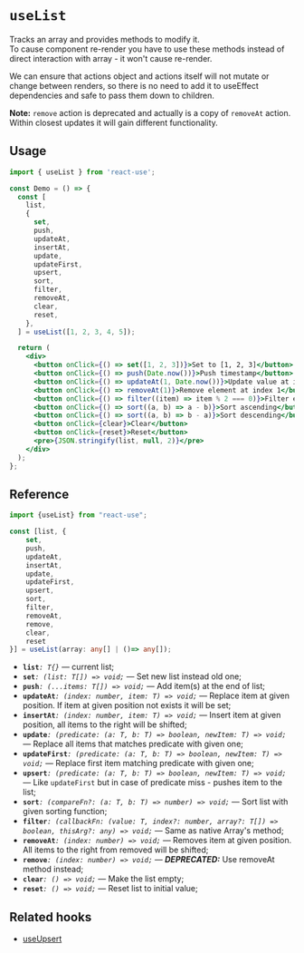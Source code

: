 # `useList`

Tracks an array and provides methods to modify it.  
To cause component re-render you have to use these methods instead of direct interaction with array - it won't cause re-render.

We can ensure that actions object and actions itself will not mutate or change between renders, so there is no need to add it to useEffect dependencies and safe to pass them down to children.

**Note:** `remove` action is deprecated and actually is a copy of `removeAt` action. Within closest updates it will gain different functionality.

## Usage

```jsx
import { useList } from 'react-use';

const Demo = () => {
  const [
    list,
    {
      set,
      push,
      updateAt,
      insertAt,
      update,
      updateFirst,
      upsert,
      sort,
      filter,
      removeAt,
      clear,
      reset,
    },
  ] = useList([1, 2, 3, 4, 5]);

  return (
    <div>
      <button onClick={() => set([1, 2, 3])}>Set to [1, 2, 3]</button>
      <button onClick={() => push(Date.now())}>Push timestamp</button>
      <button onClick={() => updateAt(1, Date.now())}>Update value at index 1</button>
      <button onClick={() => removeAt(1)}>Remove element at index 1</button>
      <button onClick={() => filter((item) => item % 2 === 0)}>Filter even values</button>
      <button onClick={() => sort((a, b) => a - b)}>Sort ascending</button>
      <button onClick={() => sort((a, b) => b - a)}>Sort descending</button>
      <button onClick={clear}>Clear</button>
      <button onClick={reset}>Reset</button>
      <pre>{JSON.stringify(list, null, 2)}</pre>
    </div>
  );
};
```

## Reference

<!-- eslint-skip -->

```ts
import {useList} from "react-use";

const [list, {
    set,
    push,
    updateAt,
    insertAt,
    update,
    updateFirst,
    upsert,
    sort,
    filter,
    removeAt,
    remove,
    clear,
    reset
}] = useList(array: any[] | ()=> any[]);
```

- **`list`**_`: T{}`_ &mdash; current list;
- **`set`**_`: (list: T[]) => void;`_ &mdash; Set new list instead old one;
- **`push`**_`: (...items: T[]) => void;`_ &mdash; Add item(s) at the end of list;
- **`updateAt`**_`: (index: number, item: T) => void;`_ &mdash; Replace item at given position. If item at given position not exists it will be set;
- **`insertAt`**_`: (index: number, item: T) => void;`_ &mdash; Insert item at given position, all items to the right will be shifted;
- **`update`**_`: (predicate: (a: T, b: T) => boolean, newItem: T) => void;`_ &mdash; Replace all items that matches predicate with given one;
- **`updateFirst`**_`: (predicate: (a: T, b: T) => boolean, newItem: T) => void;`_ &mdash; Replace first item matching predicate with given one;
- **`upsert`**_`: (predicate: (a: T, b: T) => boolean, newItem: T) => void;`_ &mdash; Like `updateFirst` but in case of predicate miss - pushes item to the list;
- **`sort`**_`: (compareFn?: (a: T, b: T) => number) => void;`_ &mdash; Sort list with given sorting function;
- **`filter`**_`: (callbackFn: (value: T, index?: number, array?: T[]) => boolean, thisArg?: any) => void;`_ &mdash; Same as native Array's method;
- **`removeAt`**_`: (index: number) => void;`_ &mdash; Removes item at given position. All items to the right from removed will be shifted;
- **`remove`**_`: (index: number) => void;`_ &mdash; _**DEPRECATED:**_ Use removeAt method instead;
- **`clear`**_`: () => void;`_ &mdash; Make the list empty;
- **`reset`**_`: () => void;`_ &mdash; Reset list to initial value;

## Related hooks

- [useUpsert](./useUpsert.md)
